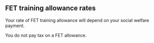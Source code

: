 ##  FET training allowance rates

Your rate of FET training allowance will depend on your social welfare
payment.

You do not pay tax on a FET allowance.
